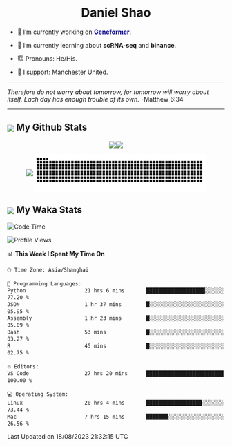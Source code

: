 

<h1 align="center">Daniel Shao</h1>

- 🐒 I’m currently working on <strong><a href="https://huggingface.co/ctheodoris/Geneformer" style="color: darkblue">Geneformer</a></strong>.

- 🥹 I’m currently learning about **scRNA-seq** and **binance**.

- 😇 Pronouns: He/His.

- 🦧 I support: Manchester United.

---

<i> Therefore do not worry about tomorrow, for tomorrow will worry about itself. Each day has enough trouble of its own. </i> -Matthew 6:34

---

<h2><img src="https://emojis.slackmojis.com/emojis/images/1579216111/7550/pikachu_wave.gif?1579216111" align="center" width="28" /> My Github Stats</h2>

<p align="center"><img align="center" src = "https://github-readme-stats.vercel.app/api?username=super-dainiu&show_icons=true&count_private=true&theme=tokyonight&hide=issues&line_height=30" width="400px"><img align="center" src = "https://github-readme-streak-stats.herokuapp.com/?user=super-dainiu&theme=tokyonight" width="400px"></p>

<p align="center"><img align="center" width="400px" src="https://github-readme-stats.vercel.app/api/top-langs/?username=super-dainiu&layout=compact&theme=tokyonight&hide=html,tex,jupyter%20notebook"><img align="center" width="400px" src="https://github.com/super-dainiu/super-dainiu/blob/output/github-contribution-grid-snake.svg"></p>

<h2><img src="https://emojis.slackmojis.com/emojis/images/1579216111/7550/pikachu_wave.gif?1579216111" align="center" width="28" /> My Waka Stats</h2>

<!--START_SECTION:waka-->
![Code Time](http://img.shields.io/badge/Code%20Time-291%20hrs%209%20mins-blue)

![Profile Views](http://img.shields.io/badge/Profile%20Views-19-blue)

📊 **This Week I Spent My Time On** 

```text
🕑︎ Time Zone: Asia/Shanghai

💬 Programming Languages: 
Python                   21 hrs 6 mins       ███████████████████░░░░░░   77.20 % 
JSON                     1 hr 37 mins        █░░░░░░░░░░░░░░░░░░░░░░░░   05.95 % 
Assembly                 1 hr 23 mins        █░░░░░░░░░░░░░░░░░░░░░░░░   05.09 % 
Bash                     53 mins             █░░░░░░░░░░░░░░░░░░░░░░░░   03.27 % 
R                        45 mins             █░░░░░░░░░░░░░░░░░░░░░░░░   02.75 % 

🔥 Editors: 
VS Code                  27 hrs 20 mins      █████████████████████████   100.00 % 

💻 Operating System: 
Linux                    20 hrs 4 mins       ██████████████████░░░░░░░   73.44 % 
Mac                      7 hrs 15 mins       ███████░░░░░░░░░░░░░░░░░░   26.56 % 
```


 Last Updated on 18/08/2023 21:32:15 UTC
<!--END_SECTION:waka-->
